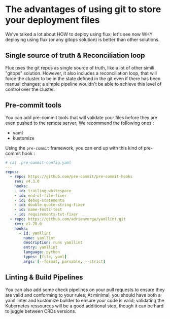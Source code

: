 # The advantages of using git to store your deployment files

We've talked a lot about HOW to deploy using flux; let's see now WHY deploying using flux (or any gitops solution) is better than other solutions.

## Single source of truth & Reconciliation loop

Flux uses the git repos as single source of truth, like a lot of other simili "gitops" solution. However, it also includes a reconciliation loop, that will force the cluster to be in the state defined in the git even if there has been manual changes; a simple pipeline wouldn't be able to achieve this level of control over the cluster.

## Pre-commit tools

You can add pre-commit tools that will validate your files before they are even pushed to the remote server; We recommend the following ones :
- yaml
- kustomize

Using the `pre-commit` framework, you can end up with this kind of pre-commit hook :

```yaml
# cat .pre-commit-config.yaml
---
repos:
  - repo: https://github.com/pre-commit/pre-commit-hooks
    rev: v4.3.0
    hooks:
    - id: trailing-whitespace
    - id: end-of-file-fixer
    - id: debug-statements
    - id: double-quote-string-fixer
    - id: name-tests-test
    - id: requirements-txt-fixer
  - repo: https://github.com/adrienverge/yamllint.git
    rev: v1.28.0
    hooks:
      - id: yamllint
        name: yamllint
        description: runs yamllint
        entry: yamllint
        language: python
        types: [file, yaml]
        args: [--format, parsable, --strict]
```

## Linting & Build Pipelines

You can also add some check pipelines on your pull requests to ensure they are valid and conforming to your rules;
At minimal, you should have both a yaml linter and kustomize builder to ensure your code is valid; validating the Kubernetes ressources will be a good additional step, though it can be hard to juggle between CRDs versions.
